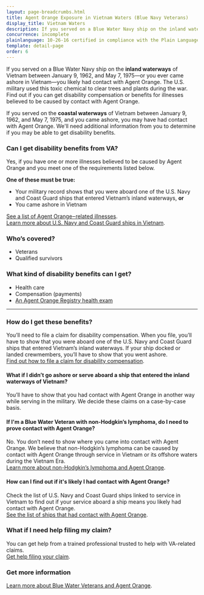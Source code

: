 ```yaml
---
layout: page-breadcrumbs.html
title: Agent Orange Exposure in Vietnam Waters (Blue Navy Veterans)
display_title: Vietnam Waters
description: If you served on a Blue Water Navy ship on the inland waterways of Vietnam or ever came ashore in Vietnam, you likely had contact with Agent Orange. Find out if you're eligible for VA disability pay and other benefits for illnesses related to contact with this toxic chemical.
concurrence: incomplete
plainlanguage: 10-26-16 certified in compliance with the Plain Language Act
template: detail-page
order: 6
---
```


<div class="va-introtext">

If you served on a Blue Water Navy ship on the **inland waterways** of Vietnam between January 9, 1962, and May 7, 1975—or you ever came ashore in Vietnam—you likely had contact with Agent Orange. The U.S. military used this toxic chemical to clear trees and plants during the war. Find out if you can get disability compensation or benefits for illnesses believed to be caused by contact with Agent Orange.

If you served on the **coastal waterways** of Vietnam between January 9, 1962, and May 7, 1975, and you came ashore, you may have had contact with Agent Orange. We'll need additional information from you to determine if you may be able to get disability benefits.

</div>

<div class="feature" markdown="1">

### Can I get disability benefits from VA?

Yes, if you have one or more illnesses believed to be caused by Agent Orange and you meet one of the requirements listed below.

**One of these must be true:**
- Your military record shows that you were aboard one of the U.S. Navy and Coast Guard ships that entered Vietnam’s inland waterways, **or**
- You came ashore in Vietnam

[See a list of Agent Orange‒related illnesses](/disability/eligibility/hazardous-materials-exposure/agent-orange/related-diseases/). <br>
[Learn more about U.S. Navy and Coast Guard ships in Vietnam](https://www.publichealth.va.gov/exposures/agentorange/shiplist/index.asp).

### Who’s covered?

- Veterans
- Qualified survivors
</div>

### What kind of disability benefits can I get?

- Health care
- Compensation (payments)
- [An Agent Orange Registry health exam](/disability/eligibility/hazardous-materials-exposure/agent-orange/registry-health-exam/)

-----

### How do I get these benefits?

You’ll need to file a claim for disability compensation. When you file, you’ll have to show that you were aboard one of the U.S. Navy and Coast Guard ships that entered Vietnam’s inland waterways. If your ship docked or landed crewmembers, you’ll have to show that you went ashore. <br>
[Find out how to file a claim for disability compensation](/disability/how-to-file-claim/).

#### What if I didn’t go ashore or serve aboard a ship that entered the inland waterways of Vietnam?

You’ll have to show that you had contact with Agent Orange in another way while serving in the military. We decide these claims on a case-by-case basis.

#### If I'm a Blue Water Veteran with non-Hodgkin’s lymphoma, do I need to prove contact with Agent Orange?

No. You don’t need to show where you came into contact with Agent Orange. We believe that non-Hodgkin’s lymphoma can be caused by contact with Agent Orange through service in Vietnam or its offshore waters during the Vietnam Era. <br>
[Learn more about non-Hodgkin’s lymphoma and Agent Orange](/disability/eligibility/hazardous-materials-exposure/agent-orange/non-hodgkins-lymphoma/).

#### How can I find out if it's likely I had contact with Agent Orange?

Check the list of U.S. Navy and Coast Guard ships linked to service in Vietnam to find out if your service aboard a ship means you likely had contact with Agent Orange. <br>
[See the list of ships that had contact with Agent Orange](https://www.benefits.va.gov/compensation/claims-postservice-agent_orange.asp).

### What if I need help filing my claim?

You can get help from a trained professional trusted to help with VA-related claims. <br>
[Get help filing your claim](/disability/get-help-filing-claim/).

### Get more information
[Learn more about Blue Water Veterans and Agent Orange](http://www.publichealth.va.gov/exposures/agentorange/locations/blue-water-veterans.asp#sthash.Srfgf1kO.dpuf).

